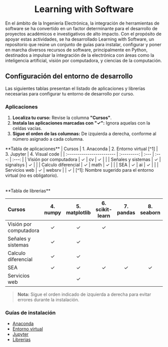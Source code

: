 <h1 align="center">Learning with Software</h1>
<!---
## Tabla de contenido
- [About](#-about)
- [Certification](#-certification)
- [How to Build](#-how-to-build)
- [Documentation](#-documentation)
- [Feedback and Contributions](#-feedback-and-contributions)
- [License](#-license)
- [Contacts](#%EF%B8%8F-contacts)
--->
En el ámbito de la Ingeniería Electrónica, la integración de herramientas de software se ha convertido en un factor determinante para el desarrollo de proyectos académicos e investigativos de alto impacto. Con el propósito de apoyar estas actividades, se ha desarrollado Learning with Software, un repositorio que reúne un conjunto de guías para instalar, configurar y poner en marcha diversos recursos de software, principalmente en Python, destinados a impulsar la integración de la electrónica con áreas como la inteligencia artificial, visión por computadora, y ciencias de la computación.

## Configuración del entorno de desarrollo

Las siguientes tablas presentan el listado de aplicaciones y librerías necesarias para configurar tu entorno de desarrollo por curso.

### Aplicaciones

  1. **Localiza tu curso:** Revise la columna **"Cursos"**.  
  2. **Instala las aplicaciones marcadas con "✓":** Ignora aquelas con la celdas vacías.  
  3. **Sigue el orden de las columnas:** De izquierda a derecha, conforme al número asignado a cada columna.
<table align="center">
**Tabla de aplicaciones**
| Cursos                    | 1. Anaconda | 2. Entorno virtual [^1] | 3. Jupyter | 4. Visual code |
| :------------------------ | :---------: | :---                    | :---:      |  :---:         | 
| Visión por computadora    | ✓           | cv                      | ✓          |               |
| Señales y sistemas        | ✓           | signalsys               | ✓          |               |
| Calculo diferencial       | ✓           | math                    | ✓          |               |
| SEA                       | ✓           | ai                      | ✓          |               |
| Servicios web             | ✓           | websrv                  |            | ✓             |
[^1]: Nombre sugerido para el entorno virtual (no es obligatorio).
</table>
**Tabla de librerias**

| Cursos                    | 4. numpy | 5. matplotlib | 6. scikit-learn | 7. pandas | 8. seaborn |
| :------------------------ | :---:    | :---:         | :---:           | :---:     | :---:      |
| Visión por computadora    |  ✓       | ✓             | ✓              |           |            |
| Señales y sistemas        | ✓        | ✓             |                |            |            |
| Calculo diferencial       | ✓        | ✓             |                |            |           |
| SEA                       | ✓        | ✓             | ✓              |  ✓        | ✓         |
| Servicios web             |          | ✓             |                |            |           |


> **Nota:** Sigue el orden indicado de izquierda a derecha para evitar errores durante la instalación.

### Guías de instalación

- [Anaconda](guides/anaconda/anaconda-install.md)
- [Entorno virtual](guides/anaconda/virtual-environments.md)
- [Jupyter](guides/anaconda/jupyter.md)
- [Librerias](guides/anaconda/libraries.md)
